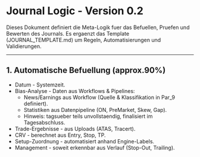 # Journal Logic - Version 0.2

Dieses Dokument definiert die Meta-Logik fuer das Befuellen, Pruefen und Bewerten des Journals.
Es ergaenzt das Template (JOURNAL_TEMPLATE.md) um Regeln, Automatisierungen und Validierungen.

---

## 1. Automatische Befuellung (approx.90%)
- Datum - Systemzeit.
- Bias-Analyse - Daten aus Workflows & Pipelines:
  - News/Earnings aus Workflow (Quelle & Klassifikation in Par_9 definiert).
  - Statistiken aus Datenpipeline (ON, PreMarket, Skew, Gap).
  - Hinweis: tagsueber teils unvollstaendig, finalisiert im Tagesabschluss.
- Trade-Ergebnisse - aus Uploads (ATAS, Tracert).
- CRV - berechnet aus Entry, Stop, TP.
- Setup-Zuordnung - automatisiert anhand Engine-Labels.
- Management - soweit erkennbar aus Verlauf (Stop-Out, Trailing).

